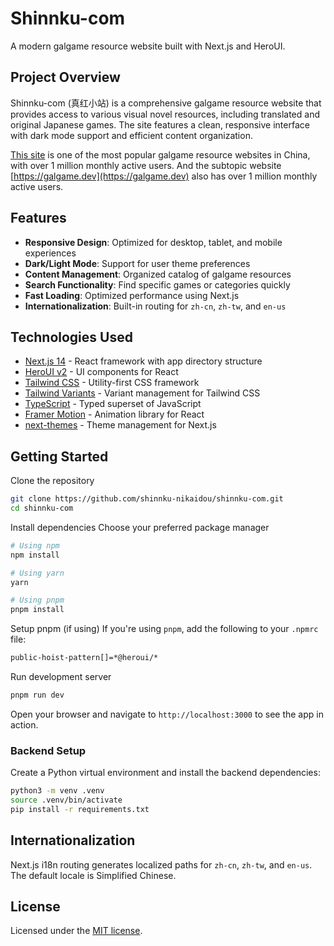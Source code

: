 # Shinnku-com

A modern galgame resource website built with Next.js and HeroUI.

## Project Overview

Shinnku-com (真红小站) is a comprehensive galgame resource website that provides
access to various visual novel resources, including translated and original
Japanese games. The site features a clean, responsive interface with dark mode
support and efficient content organization.

[This site](https://www.shinnku.com) is one of the most popular galgame resource
websites in China, with over 1 million monthly active users. And the subtopic
website [https://galgame.dev](https://galgame.dev) also has over 1 million
monthly active users.

## Features

- **Responsive Design**: Optimized for desktop, tablet, and mobile experiences
- **Dark/Light Mode**: Support for user theme preferences
- **Content Management**: Organized catalog of galgame resources
- **Search Functionality**: Find specific games or categories quickly
- **Fast Loading**: Optimized performance using Next.js
- **Internationalization**: Built-in routing for `zh-cn`, `zh-tw`, and `en-us`

## Technologies Used

- [Next.js 14](https://nextjs.org/docs/getting-started) - React framework with
  app directory structure
- [HeroUI v2](https://heroui.com/) - UI components for React
- [Tailwind CSS](https://tailwindcss.com/) - Utility-first CSS framework
- [Tailwind Variants](https://tailwind-variants.org) - Variant management for
  Tailwind CSS
- [TypeScript](https://www.typescriptlang.org/) - Typed superset of JavaScript
- [Framer Motion](https://www.framer.com/motion/) - Animation library for React
- [next-themes](https://github.com/pacocoursey/next-themes) - Theme management
  for Next.js

## Getting Started

Clone the repository

```bash
git clone https://github.com/shinnku-nikaidou/shinnku-com.git
cd shinnku-com
```

Install dependencies Choose your preferred package manager

```bash
# Using npm
npm install

# Using yarn
yarn

# Using pnpm
pnpm install
```

Setup pnpm (if using) If you're using `pnpm`, add the following to your `.npmrc`
file:

```bash
public-hoist-pattern[]=*@heroui/*
```

Run development server

```bash
pnpm run dev
```

Open your browser and navigate to `http://localhost:3000` to see the app in
action.

### Backend Setup

Create a Python virtual environment and install the backend dependencies:

```bash
python3 -m venv .venv
source .venv/bin/activate
pip install -r requirements.txt

```

## Internationalization

Next.js i18n routing generates localized paths for `zh-cn`, `zh-tw`, and `en-us`. The default locale is Simplified Chinese.

## License

Licensed under the
[MIT license](https://github.com/shinnku-nikaidou/shinnku-com/blob/main/LICENSE).
